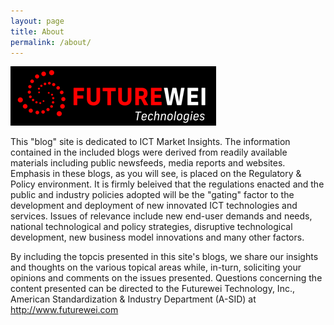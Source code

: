 ```yaml
---
layout: page
title: About
permalink: /about/
---
```


<img src="/images/Futurewei-logo2.png">

This "blog" site is dedicated to ICT Market Insights. The information contained in the included blogs were derived from readily available materials including public newsfeeds, media reports and websites.
Emphasis in these blogs, as you will see, is placed on the Regulatory & Policy environment. It is firmly beleived that the regulations enacted and the public and industry policies adopted will be the "gating" factor to the development and deployment of new innovated ICT technologies and services. Issues of relevance include new end-user demands and needs, national technological and policy strategies, disruptive technological development, new business model innovations and many other factors.

By including the topcis presented in this site's blogs, we share our insights and thoughts on the various topical areas while, in-turn, soliciting your opinions and comments on the issues presented.
Questions concerning the content presented can be directed to the Futurewei Technology, Inc., American Standardization & Industry Department (A-SID) at http://www.futurewei.com
